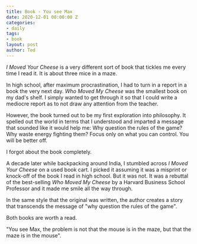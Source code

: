 ```yaml
---
title: Book - You see Max
date: 2020-12-01 00:00:00 Z
categories:
- daily
tags:
- book
layout: post
author: Ted
---
```


_I Moved Your Cheese_ is a very different sort of book that tickles me every time I read it. It is about three mice in a maze. 

In high school, after maximum procrastination, I had to turn in a report in a book the very next day. _Who Moved My Cheese_ was the smallest book on my dad's shelf. I simply wanted to get through it so that I could write a mediocre report as to not draw any attention from the teacher. 

However, the book turned out to be my first exploration into philosophy. It spelled out the world in terms that I understood and imparted a message that sounded like it would help me: Why question the rules of the game? Why waste energy fighting them? Focus only on what you can control. You will be better off.

I forgot about the book completely.

A decade later while backpacking around India, I stumbled across _I Moved Your Cheese_ on a used book cart. I picked it assuming it was a misprint or knock-off of the book I read in high school. But it was not. It was a rebuttal of the best-selling _Who Moved My Cheese_ by a Harvard Business School Professor and it made me smile all the way through.

In the same style that the original was written, the author creates a story that transcends the message of "why question the rules of the game". 

Both books are worth a read.

"You see Max, the problem is not that the mouse is in the maze, but that the maze is in the mouse".
